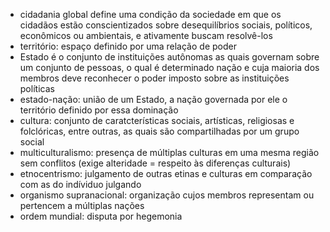 
- cidadania global define uma condição da sociedade em que os cidadãos estão conscientizados sobre desequilíbrios sociais, políticos, econômicos ou ambientais, e ativamente buscam resolvê-los
- território: espaço definido por uma relação de poder
- Estado é o conjunto de instituições autônomas as quais governam sobre um conjunto de pessoas, o qual é determinado nação e cuja maioria dos membros deve reconhecer o poder imposto sobre as instituições políticas
- estado-nação: união de um Estado, a nação governada por ele o território definido por essa dominação
- cultura: conjunto de caratcterísticas sociais, artísticas, religiosas e folclóricas, entre outras, as quais são compartilhadas por um grupo social
- multiculturalismo: presença de múltiplas culturas em uma mesma região sem conflitos (exige alteridade = respeito às diferenças culturais)
- etnocentrismo: julgamento de outras etinas e culturas em comparação com as do indíviduo julgando
- organismo supranacional: organização cujos membros representam ou pertencem a múltiplas nações
- ordem mundial: disputa por hegemonia